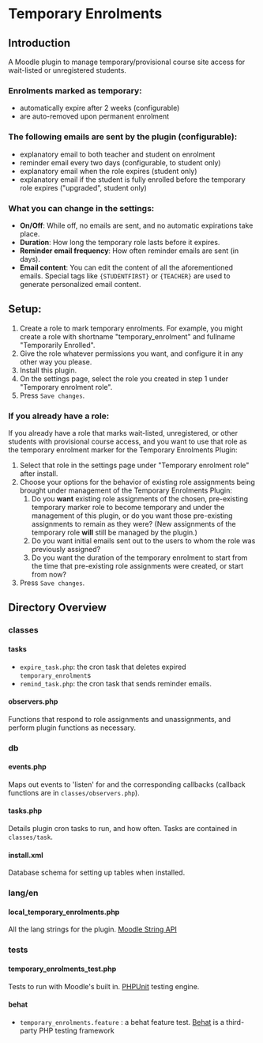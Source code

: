 # Temporary Enrolments

## Introduction

A Moodle plugin to manage temporary/provisional course site access for wait-listed or unregistered students.

### Enrolments marked as temporary:
- automatically expire after 2 weeks (configurable)
- are auto-removed upon permanent enrolment

### The following emails are sent by the plugin (configurable):
- explanatory email to both teacher and student on enrolment
- reminder email every two days (configurable, to student only)
- explanatory email when the role expires (student only)
- explanatory email if the student is fully enrolled before the temporary role expires ("upgraded", student only)

### What you can change in the settings:
- **On/Off**: While off, no emails are sent, and no automatic expirations take place.
- **Duration**: How long the temporary role lasts before it expires.
- **Reminder email frequency**: How often reminder emails are sent (in days).
- **Email content**: You can edit the content of all the aforementioned emails. Special tags like `{STUDENTFIRST}` or `{TEACHER}` are used to generate personalized email content.

## Setup:

1. Create a role to mark temporary enrolments. For example, you might create a role with shortname "temporary_enrolment" and fullname "Temporarily Enrolled".
2. Give the role whatever permissions you want, and configure it in any other way you please.
3. Install this plugin.
4. On the settings page, select the role you created in step 1 under "Temporary enrolment role".
5. Press `Save changes`.

### If you already have a role:

If you already have a role that marks wait-listed, unregistered, or other students with provisional course access, and you want to use that role as the temporary enrolment marker for the Temporary Enrolments Plugin:

1. Select that role in the settings page under "Temporary enrolment role" after install.
2. Choose your options for the behavior of existing role assignments being brought under management of the Temporary Enrolments Plugin:
    1. Do you __want__ existing role assignments of the chosen, pre-existing temporary marker role to become temporary and under the management of this plugin, or do you want those pre-existing assignments to remain as they were? (New assignments of the temporary role __will__ still be managed by the plugin.)
    2. Do you want initial emails sent out to the users to whom the role was previously assigned?
    3. Do you want the duration of the temporary enrolment to start from the time that pre-existing role assignments were created, or start from now?
3. Press `Save changes`.

## Directory Overview

### classes

#### tasks

- `expire_task.php`: the cron task that deletes expired  `temporary_enrolment`s
- `remind_task.php`: the cron task that sends reminder emails.

#### observers.php

Functions that respond to role assignments and unassignments, and perform plugin functions as necessary.

### db

#### events.php

Maps out events to 'listen' for and the corresponding callbacks (callback functions are in `classes/observers.php`).

#### tasks.php

Details plugin cron tasks to run, and how often. Tasks are contained in `classes/task`.

#### install.xml

Database schema for setting up tables when installed.

### lang/en

#### local_temporary_enrolments.php

All the lang strings for the plugin. [Moodle String API](https://docs.moodle.org/dev/String_API "Moodle String API")

### tests

#### temporary_enrolments_test.php

Tests to run with Moodle's built in. [PHPUnit](https://docs.moodle.org/dev/PHPUnit "PHPUnit") testing engine.

#### behat

- `temporary_enrolments.feature` : a behat feature test. [Behat](http://behat.org/en/latest/ "Behat") is a third-party PHP testing framework
